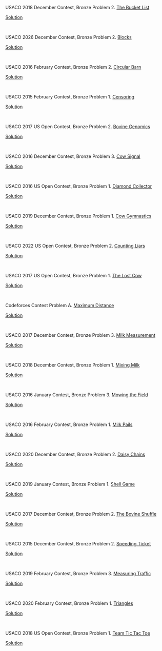 USACO 2018 December Contest, Bronze
Problem 2. [The Bucket List](https://usaco.org/index.php?page=viewproblem2&cpid=856)

[Solution](https://github.com/LurpDaDerp/USACOPractice/blob/main/Practice/blist/blist.java)

<br />

USACO 2026 December Contest, Bronze
Problem 2. [Blocks](https://usaco.org/index.php?page=viewproblem2&cpid=664)

[Solution](https://github.com/LurpDaDerp/USACOPractice/blob/main/Practice/blocks/blocks.java)

<br />

USACO 2016 February Contest, Bronze
Problem 2. [Circular Barn](https://usaco.org/index.php?page=viewproblem2&cpid=616)

[Solution](https://github.com/LurpDaDerp/USACOPractice/blob/main/Practice/cbarn/cbarn.java)

<br />

USACO 2015 February Contest, Bronze
Problem 1. [Censoring](https://usaco.org/index.php?page=viewproblem2&cpid=526)

[Solution](https://github.com/LurpDaDerp/USACOPractice/blob/main/Practice/censor/censor.java)

<br />

USACO 2017 US Open Contest, Bronze
Problem 2. [Bovine Genomics](https://usaco.org/index.php?page=viewproblem2&cpid=736)

[Solution](https://github.com/LurpDaDerp/USACOPractice/blob/main/Practice/cownomics/cownomics.java)

<br />

USACO 2016 December Contest, Bronze
Problem 3. [Cow Signal](https://usaco.org/index.php?page=viewproblem2&cpid=665)

[Solution](https://github.com/LurpDaDerp/USACOPractice/blob/main/Practice/cowsignal/cowsignal.java)

<br />

USACO 2016 US Open Contest, Bronze
Problem 1. [Diamond Collector](https://usaco.org/index.php?page=viewproblem2&cpid=639)

[Solution](https://github.com/LurpDaDerp/USACOPractice/blob/main/Practice/diamond/diamond.java)

<br />

USACO 2019 December Contest, Bronze
Problem 1. [Cow Gymnastics](https://usaco.org/index.php?page=viewproblem2&cpid=963)

[Solution](https://github.com/LurpDaDerp/USACOPractice/blob/main/Practice/gymnastics/gymnastics.java)

<br />

USACO 2022 US Open Contest, Bronze
Problem 2. [Counting Liars](https://usaco.org/index.php?page=viewproblem2&cpid=1228)

[Solution](https://github.com/LurpDaDerp/USACOPractice/blob/main/Practice/liars/liars.java)

<br />

USACO 2017 US Open Contest, Bronze
Problem 1. [The Lost Cow](https://usaco.org/index.php?page=viewproblem2&cpid=735)

[Solution](https://github.com/LurpDaDerp/USACOPractice/blob/main/Practice/lostcow/lostcow.java)

<br />

Codeforces Contest
Problem A. [Maximum Distance](https://codeforces.com/gym/102951/problem/A)

[Solution](https://github.com/LurpDaDerp/USACOPractice/blob/main/Practice/maxdis/Main.java)

<br />

USACO 2017 December Contest, Bronze
Problem 3. [Milk Measurement](https://usaco.org/index.php?page=viewproblem2&cpid=761)

[Solution](https://github.com/LurpDaDerp/USACOPractice/blob/main/Practice/measurement/measurement.java)

<br />

USACO 2018 December Contest, Bronze
Problem 1. [Mixing Milk](https://usaco.org/index.php?page=viewproblem2&cpid=855)

[Solution](https://github.com/LurpDaDerp/USACOPractice/blob/main/Practice/mixmilk/mixmilk.java)

<br />

USACO 2016 January Contest, Bronze
Problem 3. [Mowing the Field](https://usaco.org/index.php?page=viewproblem2&cpid=593)

[Solution](https://github.com/LurpDaDerp/USACOPractice/blob/main/Practice/mowing/mowing.java)

<br />

USACO 2016 February Contest, Bronze
Problem 1. [Milk Pails](https://usaco.org/index.php?page=viewproblem2&cpid=615)

[Solution](https://github.com/LurpDaDerp/USACOPractice/blob/main/Practice/pails/pails.java)

<br />

USACO 2020 December Contest, Bronze
Problem 2. [Daisy Chains](https://usaco.org/index.php?page=viewproblem2&cpid=1060)

[Solution](https://github.com/LurpDaDerp/USACOPractice/blob/main/Practice/photo/photo.java)

<br />

USACO 2019 January Contest, Bronze
Problem 1. [Shell Game](https://usaco.org/index.php?page=viewproblem2&cpid=891)

[Solution](https://github.com/LurpDaDerp/USACOPractice/blob/main/Practice/shell/shell.java)

<br />

USACO 2017 December Contest, Bronze
Problem 2. [The Bovine Shuffle](https://usaco.org/index.php?page=viewproblem2&cpid=760)

[Solution](https://github.com/LurpDaDerp/USACOPractice/blob/main/Practice/shuffle/shuffle.java)

<br />

USACO 2015 December Contest, Bronze
Problem 2. [Speeding Ticket](https://usaco.org/index.php?page=viewproblem2&cpid=568)

[Solution](https://github.com/LurpDaDerp/USACOPractice/blob/main/Practice/speeding/speeding.java)

<br />

USACO 2019 February Contest, Bronze
Problem 3. [Measuring Traffic](https://usaco.org/index.php?page=viewproblem2&cpid=917)

[Solution](https://github.com/LurpDaDerp/USACOPractice/blob/main/Practice/traffic/traffic.java)

<br />

USACO 2020 February Contest, Bronze
Problem 1. [Triangles](https://usaco.org/index.php?page=viewproblem2&cpid=1011)

[Solution](https://github.com/LurpDaDerp/USACOPractice/blob/main/Practice/triangles/triangles.java)

<br />

USACO 2018 US Open Contest, Bronze
Problem 1. [Team Tic Tac Toe](https://usaco.org/index.php?page=viewproblem2&cpid=831)

[Solution](https://github.com/LurpDaDerp/USACOPractice/blob/main/Practice/tttt/tttt.java)

<br />

